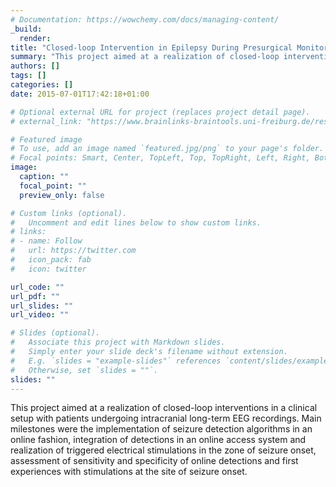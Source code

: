 ```yaml
---
# Documentation: https://wowchemy.com/docs/managing-content/
_build:
  render:
title: "Closed-loop Intervention in Epilepsy During Presurgical Monitoring"
summary: "This project aimed at a realization of closed-loop interventions in a clinical setup with patients undergoing intracranial long-term EEG recordings."
authors: []
tags: []
categories: []
date: 2015-07-01T17:42:18+01:00

# Optional external URL for project (replaces project detail page).
# external_link: "https://www.brainlinks-braintools.uni-freiburg.de/research/projects/closed-loop/"

# Featured image
# To use, add an image named `featured.jpg/png` to your page's folder.
# Focal points: Smart, Center, TopLeft, Top, TopRight, Left, Right, BottomLeft, Bottom, BottomRight.
image:
  caption: ""
  focal_point: ""
  preview_only: false

# Custom links (optional).
#   Uncomment and edit lines below to show custom links.
# links:
# - name: Follow
#   url: https://twitter.com
#   icon_pack: fab
#   icon: twitter

url_code: ""
url_pdf: ""
url_slides: ""
url_video: ""

# Slides (optional).
#   Associate this project with Markdown slides.
#   Simply enter your slide deck's filename without extension.
#   E.g. `slides = "example-slides"` references `content/slides/example-slides.md`.
#   Otherwise, set `slides = ""`.
slides: ""
---
```

This project aimed at a realization of closed-loop interventions in a clinical setup with patients undergoing intracranial long-term EEG recordings. Main milestones were the implementation of seizure detection algorithms in an online fashion, integration of detections in an online access system and realization of triggered electrical stimulations in the zone of seizure onset, assessment of sensitivity and specificity of online detections and first experiences with stimulations at the site of seizure onset.